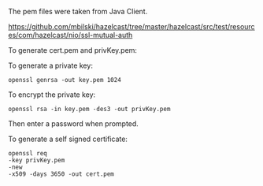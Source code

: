 The pem files were taken from Java Client.

https://github.com/mbilski/hazelcast/tree/master/hazelcast/src/test/resources/com/hazelcast/nio/ssl-mutual-auth


To generate cert.pem and privKey.pem:


To generate a private key:
```
openssl genrsa -out key.pem 1024
```

To encrypt the private key:

```
openssl rsa -in key.pem -des3 -out privKey.pem
```


Then enter a password when prompted.

To generate a self signed certificate:

```
openssl req
-key privKey.pem
-new
-x509 -days 3650 -out cert.pem
```
